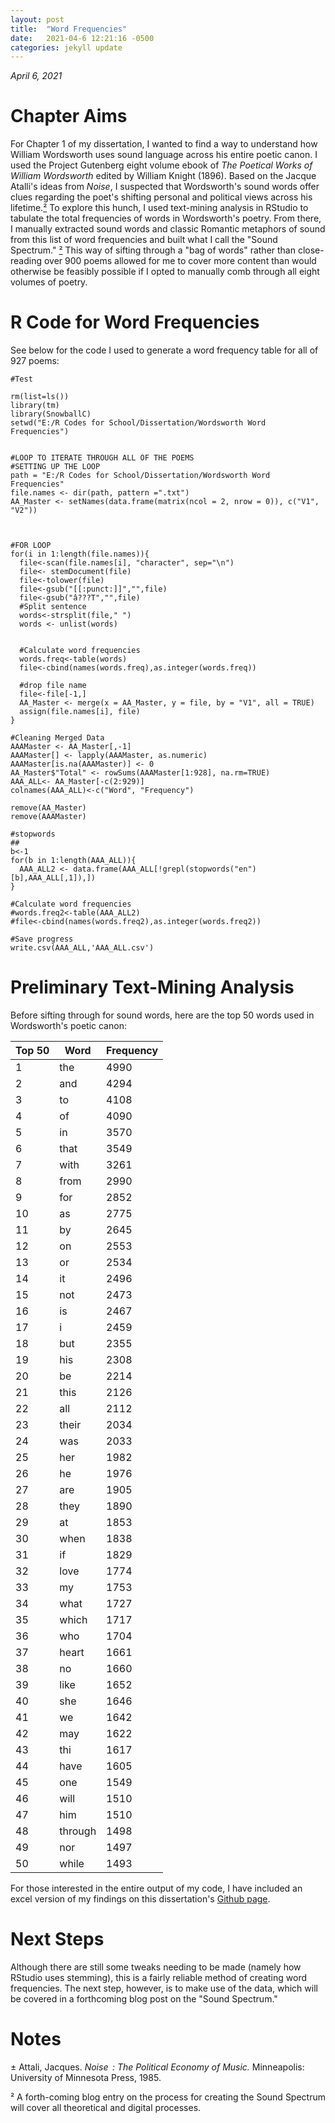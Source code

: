 ```yaml
---
layout: post
title:  "Word Frequencies"
date:   2021-04-6 12:21:16 -0500
categories: jekyll update
---
```

*April 6, 2021*

# Chapter Aims

For Chapter 1 of my dissertation, I wanted to find a way to understand how William Wordsworth uses sound language across his entire poetic canon. I used the Project Gutenberg eight volume ebook of *The Poetical Works of William Wordsworth* edited by William Knight (1896). Based on the Jacque Atalli's ideas from *Noise*, I suspected that Wordsworth's sound words offer clues regarding the poet's shifting personal and political views across his lifetime.[&#x00b2;](#n1)  To explore this hunch, I used text-mining analysis in RStudio to tabulate the total frequencies of words in Wordsworth's poetry. From there, I manually extracted sound words and classic Romantic metaphors of sound from this list of word frequencies and built what I call the "Sound Spectrum." [&#x00b2;](#n2) This way of sifting through a "bag of words" rather than close-reading over 900 poems allowed for me to cover more content than would otherwise be feasibly possible if I opted to manually comb through all eight volumes of poetry.   


# R Code for Word Frequencies 
See below for the code I used to generate a word frequency table for all of 927 poems: 

```
#Test

rm(list=ls())
library(tm)
library(SnowballC)
setwd("E:/R Codes for School/Dissertation/Wordsworth Word Frequencies")


#LOOP TO ITERATE THROUGH ALL OF THE POEMS
#SETTING UP THE LOOP
path = "E:/R Codes for School/Dissertation/Wordsworth Word Frequencies"
file.names <- dir(path, pattern =".txt")
AA_Master <- setNames(data.frame(matrix(ncol = 2, nrow = 0)), c("V1", "V2"))



#FOR LOOP
for(i in 1:length(file.names)){
  file<-scan(file.names[i], "character", sep="\n")
  file<- stemDocument(file)
  file<-tolower(file)
  file<-gsub("[[:punct:]]","",file)
  file<-gsub("â???T","",file)
  #Split sentence
  words<-strsplit(file," ")
  words <- unlist(words)
  
  
  #Calculate word frequencies
  words.freq<-table(words)
  file<-cbind(names(words.freq),as.integer(words.freq))
  
  #drop file name
  file<-file[-1,]
  AA_Master <- merge(x = AA_Master, y = file, by = "V1", all = TRUE)
  assign(file.names[i], file)
}

#Cleaning Merged Data
AAAMaster <- AA_Master[,-1]
AAAMaster[] <- lapply(AAAMaster, as.numeric)
AAAMaster[is.na(AAAMaster)] <- 0
AA_Master$"Total" <- rowSums(AAAMaster[1:928], na.rm=TRUE)
AAA_ALL<- AA_Master[-c(2:929)]
colnames(AAA_ALL)<-c("Word", "Frequency")

remove(AA_Master)
remove(AAAMaster)

#stopwords
##
b<-1
for(b in 1:length(AAA_ALL)){
  AAA_ALL2 <- data.frame(AAA_ALL[!grepl(stopwords("en")[b],AAA_ALL[,1]),])
}

#Calculate word frequencies
#words.freq2<-table(AAA_ALL2)
#file<-cbind(names(words.freq2),as.integer(words.freq2))

#Save progress
write.csv(AAA_ALL,'AAA_ALL.csv')
```


# Preliminary Text-Mining Analysis 
Before sifting through for sound words, here are the top 50 words used in Wordsworth's poetic canon:

| Top 50 | Word    | Frequency |
| ------ | ------- | --------- |
| 1      | the     | 4990      |
| 2      | and     | 4294      |
| 3      | to      | 4108      |
| 4      | of      | 4090      |
| 5      | in      | 3570      |
| 6      | that    | 3549      |
| 7      | with    | 3261      |
| 8      | from    | 2990      |
| 9      | for     | 2852      |
| 10     | as      | 2775      |
| 11     | by      | 2645      |
| 12     | on      | 2553      |
| 13     | or      | 2534      |
| 14     | it      | 2496      |
| 15     | not     | 2473      |
| 16     | is      | 2467      |
| 17     | i       | 2459      |
| 18     | but     | 2355      |
| 19     | his     | 2308      |
| 20     | be      | 2214      |
| 21     | this    | 2126      |
| 22     | all     | 2112      |
| 23     | their   | 2034      |
| 24     | was     | 2033      |
| 25     | her     | 1982      |
| 26     | he      | 1976      |
| 27     | are     | 1905      |
| 28     | they    | 1890      |
| 29     | at      | 1853      |
| 30     | when    | 1838      |
| 31     | if      | 1829      |
| 32     | love    | 1774      |
| 33     | my      | 1753      |
| 34     | what    | 1727      |
| 35     | which   | 1717      |
| 36     | who     | 1704      |
| 37     | heart   | 1661      |
| 38     | no      | 1660      |
| 39     | like    | 1652      |
| 40     | she     | 1646      |
| 41     | we      | 1642      |
| 42     | may     | 1622      |
| 43     | thi     | 1617      |
| 44     | have    | 1605      |
| 45     | one     | 1549      |
| 46     | will    | 1510      |
| 47     | him     | 1510      |
| 48     | through | 1498      |
| 49     | nor     | 1497      |
| 50     | while   | 1493      |


For those interested in the entire output of my code, I have included an excel version of my findings on this dissertation's [Github page](https://github.com/HornerHolly/dissertation).

# Next Steps

Although there are still some tweaks needing to be made (namely how RStudio uses stemming), this is a fairly reliable method of creating word frequencies. The next step, however, is to make use of the data, which will be covered in a forthcoming blog post on the "Sound Spectrum." 



# Notes
<span id="n1">&#x00b1; Attali, Jacques. *Noise  : The Political Economy of Music.* Minneapolis: University of Minnesota Press, 1985. 

<span id="n2">&#x00b2; A forth-coming blog entry on the process for creating the Sound Spectrum will cover all theoretical and digital processes.
